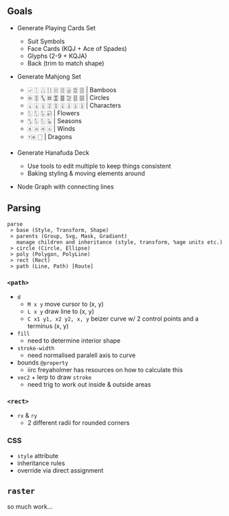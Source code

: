 ## Goals
 * Generate Playing Cards Set
   - Suit Symbols
   - Face Cards (KQJ + Ace of Spades)
   - Glyphs (2-9 + KQJA)
   - Back (trim to match shape)

 * Generate Mahjong Set
   - 🀐 🀑 🀒 🀓 🀔 🀕 🀖 🀗 🀘 | Bamboos
   - 🀙 🀚 🀛 🀜 🀝 🀞 🀟 🀠 🀡 | Circles
   - 🀇 🀈 🀉 🀊 🀋 🀌 🀍 🀎 🀏 | Characters
   - 🀢 🀣 🀥 🀤 | Flowers
   - 🀦 🀧 🀨 🀩 | Seasons
   - 🀀 🀁 🀂 🀃 | Winds
   - 🀄🀅 🀆 | Dragons

 * Generate Hanafuda Deck
   - Use tools to edit multiple to keep things consistent
   - Baking styling & moving elements around

 * Node Graph with connecting lines


## Parsing
```
parse
 > base (Style, Transform, Shape)
 > parents (Group, Svg, Mask, Gradient)
   manage children and inheritance (style, transform, %age units etc.)
 > circle (Circle, Ellipse)
 > poly (Polygon, PolyLine)
 > rect (Rect)
 > path (Line, Path) [Route]
```

### `<path>`
 * `d`
   - `M x y`
     move cursor to (x, y)
   - `L x y`
     draw line to (x, y)
   - `C x1 y1, x2 y2, x, y`
     beizer curve w/ 2 control points and a terminus (x, y)
 * `fill`
   - need to determine interior shape
 * `stroke-width`
   - need normalised paralell axis to curve
 * bounds `@property`
   - iirc freyaholmer has resources on how to calculate this
 * `vec2` + lerp to draw `stroke`
   - need trig to work out inside & outside areas

### `<rect>`
 * `rx` & `ry`
   - 2 different radii for rounded corners

### CSS
 * `style` attribute
 * inheritance rules
 * override via direct assignment


## `raster`
so much work...
